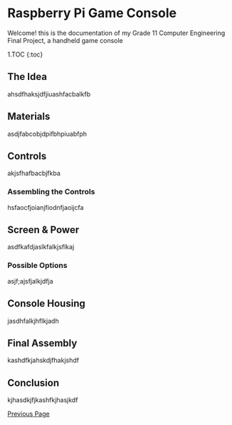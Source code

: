 # Raspberry Pi Game Console
Welcome! this is the documentation of my Grade 11 Computer Engineering Final Project, a handheld game console

1.TOC
{:toc}

## The Idea
ahsdfhaksjdfjiuashfacbalkfb

## Materials
asdjfabcobjdpifbhpiuabfph

## Controls
akjsfhafbacbjfkba

### Assembling the Controls
hsfaocfjoianjfiodnfjaoijcfa

## Screen & Power
asdfkafdjaslkfalkjsflkaj

### Possible Options
asjf;ajsfjalkjdfja

## Console Housing
jasdhfalkjhflkjadh

## Final Assembly
kashdfkjahskdjfhakjshdf

## Conclusion
kjhasdkjfjkashfkjhasjkdf

[Previous Page](./)
